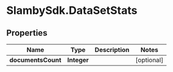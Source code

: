 # SlambySdk.DataSetStats

## Properties
Name | Type | Description | Notes
------------ | ------------- | ------------- | -------------
**documentsCount** | **Integer** |  | [optional] 



